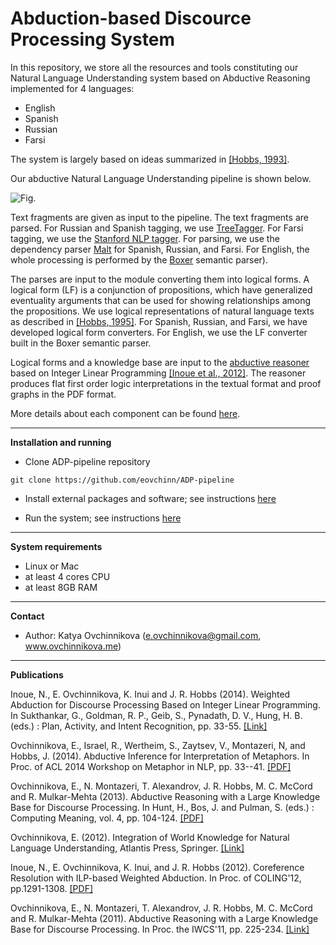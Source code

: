 Abduction-based Discource Processing System
============

In this repository, we store all the resources and tools constituting 
our Natural Language Understanding system based on Abductive Reasoning implemented for 4 languages:

- English
- Spanish
- Russian
- Farsi

The system is largely based on ideas summarized in [[Hobbs, 1993]](http://www.isi.edu/~hobbs/interp-abduct-ai.pdf).

Our abductive Natural Language Understanding pipeline is shown below. 

![Fig.](https://raw.github.com/eovchinn/ADP-pipeline/master/docs/pics/pipeline-pic.png)

Text fragments are given as input to the pipeline. The text fragments are parsed. 
For Russian and Spanish tagging, we use [TreeTagger](http://www.ims.uni-stuttgart.de/projekte/corplex/TreeTagger/). 
For Farsi tagging, we use the [Stanford NLP tagger](http://nlp.stanford.edu/software/tagger.shtml). 
For parsing, we use the dependency parser [Malt](http://www.maltparser.org) for Spanish, Russian, and Farsi. 
For English, the whole processing is performed by the [Boxer](http://svn.ask.it.usyd.edu.au/trac/candc/wiki/boxer) 
semantic parser).  

The parses are input to the module converting them into logical forms. A logical form (LF) 
is a conjunction of propositions, which have generalized eventuality arguments that can be used for 
showing relationships among the propositions. We use logical representations of natural language texts as 
described in [[Hobbs, 1995]](http://www.isi.edu/~hobbs/op-acl85.pdf). For Spanish, Russian, and Farsi, we have developed logical form converters. 
For English, we use the LF converter built in the Boxer semantic parser.

Logical forms and a knowledge base are input to the [abductive reasoner](http://code.google.com/p/henry-n700/) based on Integer Linear Programming 
[[Inoue et al., 2012]](http://www.cl.ecei.tohoku.ac.jp/~naoya-i/resources/jelia2012_paper.pdf). The reasoner produces flat first order logic interpretations in the textual format 
and proof graphs in the PDF format.

More details about each component can be found [here](https://github.com/eovchinn/ADP-pipeline/blob/master/pipelines/README.md).

---

**Installation and running**

- Clone ADP-pipeline repository
 
```
git clone https://github.com/eovchinn/ADP-pipeline
```

- Install external packages and software; see instructions [here](https://github.com/eovchinn/ADP-pipeline/tree/master/installation)

- Run the system; see instructions [here](https://github.com/eovchinn/ADP-pipeline/blob/master/pipelines/common/README.md)

---

**System requirements**

- Linux or Mac
- at least 4 cores CPU
- at least 8GB RAM

---

**Contact**

- Author: Katya Ovchinnikova (e.ovchinnikova@gmail.com, www.ovchinnikova.me)

---

**Publications**

Inoue, N., E. Ovchinnikova, K. Inui and J. R. Hobbs (2014). Weighted Abduction for Discourse Processing Based on Integer Linear Programming. In Sukthankar, G., Goldman, R. P., Geib, S., Pynadath, D. V., Hung, H. B. (eds.) : Plan, Activity, and Intent Recognition, pp. 33-55.  [[Link]](http://store.elsevier.com/Plan-Activity-and-Intent-Recognition/isbn-9780123985323/)

Ovchinnikova, E., Israel, R., Wertheim, S., Zaytsev, V., Montazeri, N, and Hobbs, J. (2014). Abductive Inference for Interpretation of Metaphors. In Proc. of ACL 2014 Workshop on Metaphor in NLP, pp. 33--41. [[PDF]](http://acl2014.org/acl2014/W14-23/pdf/W14-2305.pdf)

Ovchinnikova, E., N. Montazeri, T. Alexandrov, J. R. Hobbs, M. C. McCord and R. Mulkar-Mehta (2013). Abductive Reasoning with a Large Knowledge Base for Discourse Processing. In Hunt, H., Bos, J. and Pulman, S. (eds.) : Computing Meaning, vol. 4, pp. 104-124. [[PDF]](http://ovchinnikova.me/papers/IWCS-bookchap-final3.pdf)

Ovchinnikova, E. (2012). Integration of World Knowledge for Natural Language Understanding, Atlantis Press, Springer. [[Link]](http://www.springer.com/computer/ai/book/978-94-91216-52-7)

Inoue, N., E. Ovchinnikova, K. Inui, and J. R. Hobbs (2012). Coreference Resolution with ILP-based Weighted Abduction. In Proc. of COLING'12, pp.1291-1308. [[PDF]](http://ovchinnikova.me/papers/coling2012_final.pdf)

Ovchinnikova, E., N. Montazeri, T. Alexandrov, J. R. Hobbs, M. C. McCord and R. Mulkar-Mehta (2011). Abductive Reasoning with a Large Knowledge Base for Discourse Processing. In Proc. the IWCS'11, pp. 225-234.  [[Link]](http://www.aclweb.org/anthology/W/W11/W11-0124.pdf)
